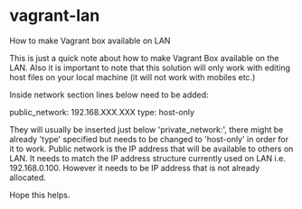 # vagrant-lan
How to make Vagrant box available on LAN

This is just a quick note about how to make Vagrant Box available on the LAN. Also it is important to note that this solution will only work with editing host files on your local machine (it will not work with mobiles etc.)

Inside network section lines below need to be added:

public_network: 192.168.XXX.XXX
type: host-only

They will usually be inserted just below 'private_network:', there might be already 'type' specified but needs to be changed to 'host-only' in order for it to work.
Public network is the IP address that will be available to others on LAN. It needs to match the IP address structure currently used on LAN i.e. 192.168.0.100. However it needs to be IP address that is not already allocated.

Hope this helps.
